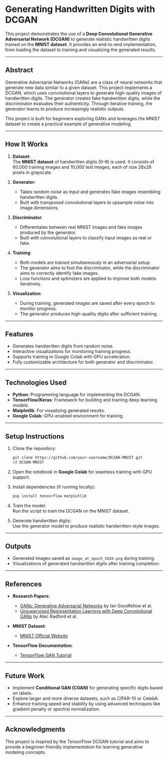 
# **Generating Handwritten Digits with DCGAN**  
This project demonstrates the use of a **Deep Convolutional Generative Adversarial Network (DCGAN)** to generate realistic handwritten digits trained on the **MNIST dataset**. It provides an end-to-end implementation, from loading the dataset to training and visualizing the generated results.

---

## **Abstract**  
Generative Adversarial Networks (GANs) are a class of neural networks that generate new data similar to a given dataset. This project implements a DCGAN, which uses convolutional layers to generate high-quality images of handwritten digits. The generator creates fake handwritten digits, while the discriminator evaluates their authenticity. Through iterative training, the generator learns to produce increasingly realistic outputs.  

This project is built for beginners exploring GANs and leverages the MNIST dataset to create a practical example of generative modeling.

---

## **How It Works**
1. **Dataset**:  
   The **MNIST dataset** of handwritten digits (0–9) is used. It consists of 60,000 training images and 10,000 test images, each of size 28x28 pixels in grayscale.  

2. **Generator**:  
   - Takes random noise as input and generates fake images resembling handwritten digits.  
   - Built with transposed convolutional layers to upsample noise into image dimensions.  

3. **Discriminator**:  
   - Differentiates between real MNIST images and fake images produced by the generator.  
   - Built with convolutional layers to classify input images as real or fake.  

4. **Training**:  
   - Both models are trained simultaneously in an adversarial setup.  
   - The generator aims to fool the discriminator, while the discriminator aims to correctly identify fake images.  
   - Loss functions and optimizers are applied to improve both models iteratively.  

5. **Visualization**:  
   - During training, generated images are saved after every epoch to monitor progress.  
   - The generator produces high-quality digits after sufficient training.  

---

## **Features**  
- Generates handwritten digits from random noise.  
- Interactive visualizations for monitoring training progress.  
- Supports training in Google Colab with GPU acceleration.  
- Fully customizable architecture for both generator and discriminator.  

---

## **Technologies Used**
- **Python**: Programming language for implementing the DCGAN.  
- **TensorFlow/Keras**: Framework for building and training deep learning models.  
- **Matplotlib**: For visualizing generated results.  
- **Google Colab**: GPU-enabled environment for training.  

---

## **Setup Instructions**
1. Clone the repository:  
   ```bash
   git clone https://github.com/your-username/DCGAN-MNIST.git
   cd DCGAN-MNIST
   ```  

2. Open the notebook in **Google Colab** for seamless training with GPU support.  

3. Install dependencies (if running locally):  
   ```bash
   pip install tensorflow matplotlib
   ```  

4. Train the model:  
   Run the script to train the DCGAN on the MNIST dataset.  

5. Generate handwritten digits:  
   Use the generator model to produce realistic handwritten-style images.  

---

## **Outputs**
- Generated images saved as `image_at_epoch_XXXX.png` during training.  
- Visualizations of generated handwritten digits after training completion.  

---

## **References**
- **Research Papers**:  
  - [GANs: Generative Adversarial Networks](https://arxiv.org/abs/1406.2661) by Ian Goodfellow et al.  
  - [Unsupervised Representation Learning with Deep Convolutional GANs](https://arxiv.org/abs/1511.06434) by Alec Radford et al.  

- **MNIST Dataset**:  
  - [MNIST Official Website](http://yann.lecun.com/exdb/mnist/)  

- **TensorFlow Documentation**:  
  - [TensorFlow GAN Tutorial](https://www.tensorflow.org/tutorials/generative/dcgan)  

---

## **Future Work**
- Implement **Conditional GAN (CGAN)** for generating specific digits based on labels.  
- Explore larger and more diverse datasets, such as CIFAR-10 or CelebA.  
- Enhance training speed and stability by using advanced techniques like gradient penalty or spectral normalization.  

---

## **Acknowledgments**
This project is inspired by the TensorFlow DCGAN tutorial and aims to provide a beginner-friendly implementation for learning generative modeling concepts.  


